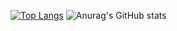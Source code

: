 [![Top Langs](https://github-readme-stats.vercel.app/api/top-langs/?username=milliorn&layout=compact&langs_count=8&theme=nord&hide=,nwscript)](https://github.com/anuraghazra/github-readme-stats)
![Anurag's GitHub stats](https://github-readme-stats.vercel.app/api?username=milliorn&theme=nord&show_icons=true&hide_rank=true)
